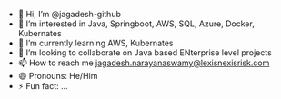 - 👋 Hi, I’m @jagadesh-github
- 👀 I’m interested in Java, Springboot, AWS, SQL, Azure, Docker, Kubernates
- 🌱 I’m currently learning AWS, Kubernates
- 💞️ I’m looking to collaborate on Java based ENterprise level projects
- 📫 How to reach me jagadesh.narayanaswamy@lexisnexisrisk.com
- 😄 Pronouns: He/Him
- ⚡ Fun fact: ...

<!---
jagadesh-github/jagadesh-github is a ✨ special ✨ repository because its `README.md` (this file) appears on your GitHub profile.
You can click the Preview link to take a look at your changes.
--->
